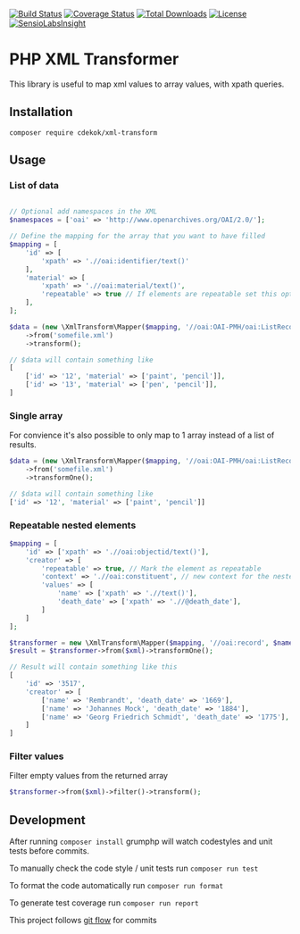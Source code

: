[![Build Status](https://travis-ci.org/cdekok/xml-transform.svg?branch=develop)](https://travis-ci.org/cdekok/xml-transform)
[![Coverage Status](https://coveralls.io/repos/github/cdekok/xml-transform/badge.svg?branch=master)](https://coveralls.io/github/cdekok/xml-transform?branch=master)
[![Total Downloads](https://poser.pugx.org/cdekok/xml-transform/downloads)](https://packagist.org/packages/cdekok/xml-transform)
[![License](https://poser.pugx.org/cdekok/xml-transform/license)](https://packagist.org/packages/cdekok/xml-transform)
[![SensioLabsInsight](https://insight.sensiolabs.com/projects/e362d5d8-1b98-4d6c-a153-6904458f6d77/mini.png)](https://insight.sensiolabs.com/projects/e362d5d8-1b98-4d6c-a153-6904458f6d77)

# PHP XML Transformer

This library is useful to map xml values to array values, with xpath queries.

## Installation

`composer require cdekok/xml-transform`

## Usage

### List of data

```php

// Optional add namespaces in the XML
$namespaces = ['oai' => 'http://www.openarchives.org/OAI/2.0/'];

// Define the mapping for the array that you want to have filled
$mapping = [
    'id' => [
        'xpath' => './/oai:identifier/text()'
    ],
    'material' => [
        'xpath' => './/oai:material/text()',
        'repeatable' => true // If elements are repeatable set this option so an array will be returned
    ],
];

$data = (new \XmlTransform\Mapper($mapping, '//oai:OAI-PMH/oai:ListRecords/oai:record', $namespaces))
    ->from('somefile.xml')
    ->transform();

// $data will contain something like
[
    ['id' => '12', 'material' => ['paint', 'pencil']],
    ['id' => '13', 'material' => ['pen', 'pencil']],
]
```

### Single array

For convience it's also possible to only map to 1 array instead of a list of results.

```php
$data = (new \XmlTransform\Mapper($mapping, '//oai:OAI-PMH/oai:ListRecords/oai:record', $namespaces))
    ->from('somefile.xml')
    ->transformOne();

// $data will contain something like
['id' => '12', 'material' => ['paint', 'pencil']]

```

### Repeatable nested elements

```php
$mapping = [
    'id' => ['xpath' => './/oai:objectid/text()'],
    'creator' => [
        'repeatable' => true, // Mark the element as repeatable
        'context' => './/oai:constituent', // new context for the nested elements
        'values' => [
            'name' => ['xpath' => './/text()'],
            'death_date' => ['xpath' => './/@death_date'],
        ]
    ]
];

$transformer = new \XmlTransform\Mapper($mapping, '//oai:record', $namespaces);
$result = $transformer->from($xml)->transformOne();

// Result will contain something like this
[
    'id' => '3517',
    'creator' => [
        ['name' => 'Rembrandt', 'death_date' => '1669'],
        ['name' => 'Johannes Mock', 'death_date' => '1884'],
        ['name' => 'Georg Friedrich Schmidt', 'death_date' => '1775'],
    ]
]
```

### Filter values

Filter empty values from the returned array

```php
$transformer->from($xml)->filter()->transform();
```

## Development ##

After running `composer install` grumphp will watch codestyles and unit tests before commits.

To manually check the code style / unit tests run `composer run test`

To format the code automatically run `composer run format`

To generate test coverage run `composer run report`

This project follows [git flow](https://www.atlassian.com/git/tutorials/comparing-workflows/gitflow-workflow) for commits
